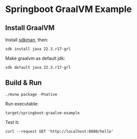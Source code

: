 # Springboot GraalVM Example

## Install GraalVM
Install [sdkman](https://sdkman.io/install), then:
```shell
sdk install java 22.3.r17-grl
```
Make graalvm as default jdk:
```shell
sdk default java 22.3.r17-grl
```

## Build & Run
```shell
./mvnw package -Pnative
```
Run executable:
```shell
target/springboot-graalvm-example
```
Test it:
```shell
curl --request GET 'http://localhost:8080/hello'
```

